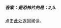##### 答案：是恐怖片的是：2,5.
点击[此处](https://m3-soft.github.io/esperanto/2020/02/14/esperanto3-grammer)返回阅读。
